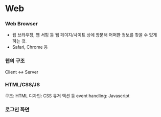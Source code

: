 # Web

### Web Browser
- 웹 브라우징, 웹 서핑 등 웹 페이지/사이트 상에 방문해 어떠한 정보를 찾을 수 있게 하는 것.
- Safari, Chrome 등

### 웹의 구조
Client <-> Server

### HTML/CSS/JS
구조: HTML
디자인: CSS
유저 액션 등 event handling: Javascript

### 로그인 화면
```html

```
